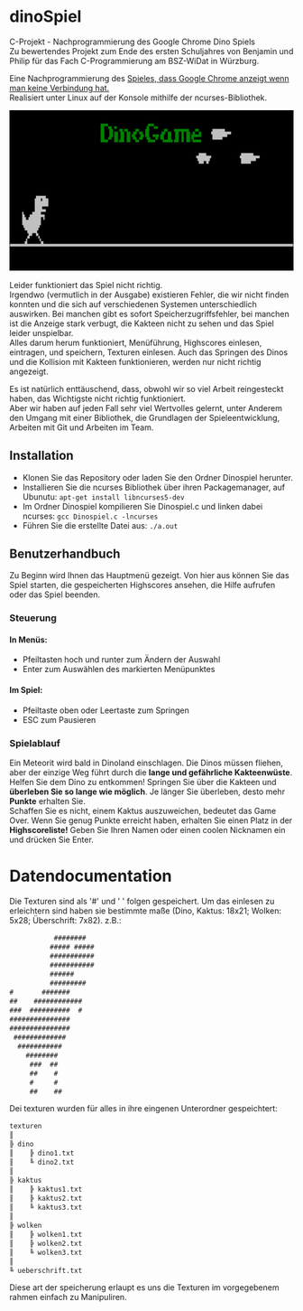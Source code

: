 # dinoSpiel
C-Projekt - Nachprogrammierung des Google Chrome Dino Spiels  
Zu bewertendes Projekt zum Ende des ersten Schuljahres von Benjamin und Philip für das Fach C-Programmierung am BSZ-WiDat in Würzburg.

Eine Nachprogrammierung des [Spieles, dass Google Chrome anzeigt wenn man keine Verbindung hat.](http://apps.thecodepost.org/trex/trex.html)  
Realisiert unter Linux auf der Konsole mithilfe der ncurses-Bibliothek.

![Screenshot dinoSpiel](screenshot.png)

Leider funktioniert das Spiel nicht richtig.  
Irgendwo (vermutlich in der Ausgabe) existieren Fehler, die wir nicht finden konnten und die sich auf verschiedenen Systemen unterschiedlich auswirken. Bei manchen gibt es sofort Speicherzugriffsfehler, bei manchen ist die Anzeige stark verbugt, die Kakteen nicht zu sehen und das Spiel leider unspielbar.  
Alles darum herum funktioniert, Menüführung,  Highscores einlesen, eintragen, und speichern, Texturen einlesen. Auch das Springen des Dinos und die Kollision mit Kakteen funktionieren, werden nur nicht richtig angezeigt.

Es ist natürlich enttäuschend, dass, obwohl wir so viel Arbeit reingesteckt haben, das Wichtigste nicht richtig funktioniert.  
Aber wir haben auf jeden Fall sehr viel Wertvolles gelernt, unter Anderem den Umgang mit einer Bibliothek, die Grundlagen der Spieleentwicklung, Arbeiten mit Git und Arbeiten im Team.

## Installation
- Klonen Sie das Repository oder laden Sie den Ordner Dinospiel herunter.
- Installieren Sie die ncurses Bibliothek über ihren Packagemanager, auf Ubunutu: `apt-get install libncurses5-dev`
- Im Ordner Dinospiel kompilieren Sie Dinospiel.c und linken dabei ncurses: `gcc Dinospiel.c -lncurses`
- Führen Sie die erstellte Datei aus: `./a.out`

## Benutzerhandbuch
Zu Beginn wird Ihnen das Hauptmenü gezeigt. Von hier aus können Sie das Spiel starten, die gespeicherten Highscores ansehen, die Hilfe aufrufen oder das Spiel beenden.

### Steuerung
#### In Menüs:
- Pfeiltasten hoch und runter zum Ändern der Auswahl
- Enter zum Auswählen des markierten Menüpunktes

#### Im Spiel:
- Pfeiltaste oben oder Leertaste zum Springen
- ESC zum Pausieren

### Spielablauf
Ein Meteorit wird bald in Dinoland einschlagen. Die Dinos müssen fliehen, aber der einzige Weg führt durch die __lange und gefährliche Kakteenwüste__.  
Helfen Sie dem Dino zu entkommen! Springen Sie über die Kakteen und __überleben Sie so lange wie möglich__. Je länger Sie überleben, desto mehr __Punkte__ erhalten Sie.  
Schaffen Sie es nicht, einem Kaktus auszuweichen, bedeutet das Game Over. Wenn Sie genug Punkte erreicht haben, erhalten Sie einen Platz in der __Highscoreliste!__ Geben Sie Ihren Namen oder einen coolen Nicknamen ein und drücken Sie Enter. 

# Datendocumentation
Die Texturen sind als '#' und ' ' folgen gespeichert. Um das einlesen zu erleichtern sind haben sie bestimmte maße (Dino, Kaktus: 18x21; Wolken: 5x28; Überschrift: 7x82). z.B.:
```
           ########  
          ##### #####
          ###########
          ###########
          ######     
          #########  
#       #######      
##    ############   
###  ##########  #   
###############      
###############      
 #############       
  ###########        
    ########         
     ###  ##         
     ##    #         
     #     #         
     ##    ##         
```
Dei texturen wurden für alles in ihre eingenen Unterordner gespeichtert:
```
texturen
║
╠ dino
║    ╠ dino1.txt
║    ╚ dino2.txt
║
╠ kaktus
║    ╠ kaktus1.txt
║    ╠ kaktus2.txt
║    ╚ kaktus3.txt
║
╠ wolken
║    ╠ wolken1.txt
║    ╠ wolken2.txt
║    ╚ wolken3.txt
║
╚ ueberschrift.txt

```
Diese art der speicherung erlaupt es uns die Texturen im vorgegebenem rahmen einfach zu Manipuliren.
